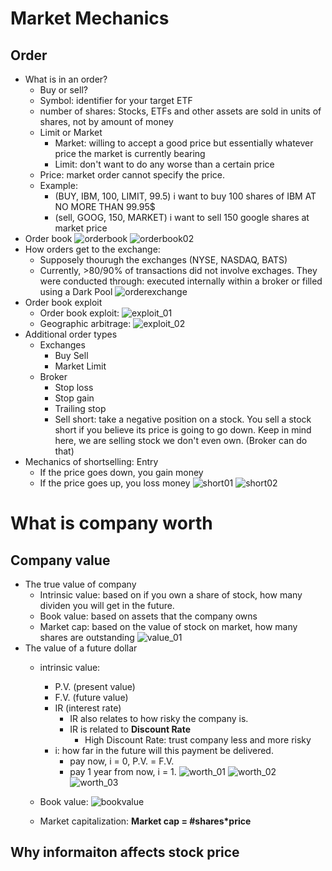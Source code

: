 # Market Mechanics
## Order
- What is in an order?
    - Buy or sell?
    - Symbol: identifier for your target ETF
    - number of shares: Stocks, ETFs and other assets are sold in units of shares, not by amount of money
    - Limit or Market
        - Market: willing to accept a good price but essentially whatever price the market is currently bearing
        - Limit: don't want to do any worse than a certain price
    - Price: market order cannot specify the price.
    - Example: 
        - (BUY, IBM, 100, LIMIT, 99.5) i want to buy 100 shares of IBM AT NO MORE THAN 99.95$
        - (sell, GOOG, 150, MARKET) i want to sell 150 google shares at market price
- Order book
![orderbook](https://raw.githubusercontent.com/suereey/ML4T_summer_study/main/02_screenshot/10_orderbook.PNG)
![orderbook02](https://raw.githubusercontent.com/suereey/ML4T_summer_study/main/02_screenshot/11_orderbook.PNG)
- How orders get to the exchange:
    - Supposely thourugh the exchanges (NYSE, NASDAQ, BATS)
    - Currently, >80/90% of transactions did not involve exchages. They were conducted through:  executed internally within a broker or filled using a Dark Pool
    ![orderexchange](https://raw.githubusercontent.com/suereey/ML4T_summer_study/main/02_screenshot/12_OrderExchange.PNG)
- Order book exploit
    - Order book exploit:
    ![exploit_01](https://raw.githubusercontent.com/suereey/ML4T_summer_study/main/02_screenshot/13_orderbook_exploit.PNG)
    - Geographic arbitrage:
    ![exploit_02](https://raw.githubusercontent.com/suereey/ML4T_summer_study/main/02_screenshot/14_orderbook_exploit.PNG)
- Additional order types
    - Exchanges
        - Buy Sell
        - Market Limit
    - Broker
        - Stop loss
        - Stop gain
        - Trailing stop
        - Sell short: take a negative position on a stock. You sell a stock short if you believe its price is going to go down. Keep in mind here, we are selling stock we don't even own. (Broker can do that)
- Mechanics of shortselling: Entry
    - If the price goes down, you gain money
    - If the price goes up, you loss money
    ![short01](https://raw.githubusercontent.com/suereey/ML4T_summer_study/main/02_screenshot/15_short.PNG)
    ![short02](https://raw.githubusercontent.com/suereey/ML4T_summer_study/main/02_screenshot/16_short.PNG)

# What is company worth
## Company value
- The true value of company
    - Intrinsic value: based on if you own a share of stock, how many dividen you will get in the future.
    - Book value: based on assets that the company owns
    - Market cap: based on the value of stock on market, how many shares are outstanding
    ![value_01](https://raw.githubusercontent.com/suereey/ML4T_summer_study/main/02_screenshot/17_companyvalue.PNG)
- The value of a future dollar
    - intrinsic value:
        - P.V. (present value)
        - F.V. (future value)
        - IR (interest rate)
            - IR also relates to how risky the company is.
            - IR is related to __Discount Rate__
                - High Discount Rate: trust company less and more risky
        - i: how far in the future will this payment be delivered. 
            - pay now, i = 0, P.V. = F.V.
            - pay 1 year from now, i = 1.
        ![worth_01](https://raw.githubusercontent.com/suereey/ML4T_summer_study/main/02_screenshot/18_worthofadollar.PNG)
        ![worth_02](https://raw.githubusercontent.com/suereey/ML4T_summer_study/main/02_screenshot/19_worthofadollar.PNG)
        ![worth_03](https://raw.githubusercontent.com/suereey/ML4T_summer_study/main/02_screenshot/20_worthofadollar.PNG)

    - Book value: 
    ![bookvalue](https://raw.githubusercontent.com/suereey/ML4T_summer_study/main/02_screenshot/21_bookvalue.PNG)
    - Market capitalization: __Market cap = #shares*price__

## Why informaiton affects stock price